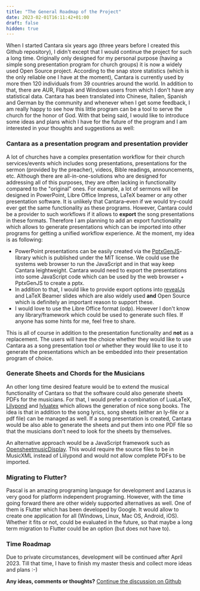 ```yaml
---
title: "The General Roadmap of the Project"
date: 2023-02-01T16:11:42+01:00
draft: false
hidden: true
---
```


When I started Cantara six years ago (three years before I created this Github repository), I didn't except that I would continue the project for such a long time. Originally only designed for my personal purpose (having a simple song presentation program for church groups) it is now a widely used Open Source project. According to the snap store statistics (which is the only reliable one I have at the moment), Cantara is currently used by more then 120 individuals from 39 countries around the world. In addition to that, there are AUR, Flatpak and Windows users from which I don't have any statistical data. Cantara has been translated into Chinese, Italien, Spanish and German by the community and whenever when I get some feedback, I am really happy to see how this little program can be a tool to serve the church for the honor of God. 
With that being said, I would like to introduce some ideas and plans which I have for the future of the program and I am interested in your thoughts and suggestions as well:

### Cantara as a presentation program and presentation provider

A lot of churches have a complex presentation workflow for their church services/events which includes song presentations, presentations for the sermon (provided by the preacher), videos, Bible readings, announcements, etc. Although there are all-in-one-solutions who are designed for addressing all of this purposes, they are often lacking in functionality compared to the "original" ones. For example, a lot of sermons will be designed in PowerPoint, Libre Office Impress, LaTeX beamer or any other presentation software. It is unlikely that Cantara–even if we would try–could ever get the same functionality as these programs. However, Cantara could be a provider to such workflows if it allows to **export** the song presentations in these formats. Therefore I am planning to add an export functionality which allows to generate presentations which can be imported into other programs for getting a unified workflow experience. At the moment, my idea is as following:
- PowerPoint presentations can be easily created via the [PptxGenJS](https://gitbrent.github.io/PptxGenJS/)-library which is published under the MIT license. We could use the systems web browser to run the JavaScript and in that way keep Cantara leightweight. Cantara would need to export the presentations into some JavaScript code which can be used by the web browser + PptxGenJS to create a pptx.
- In addition to that, I would like to provide export options into [revealJs](https://revealjs.com/) and LaTeX Beamer slides which are also widely used **and** Open Source which is definitely an important reason to support these.
- I would love to use the Libre Office format (odp). However I don't know any library/framework which could be used to generate such files. If anyone has some hints for me, feel free to share.

This is all of course in addition to the presentation functionality and **not** as a replacement. The users will have the choice whether they would like to use Cantara as a song presentation tool *or* whether they would like to use it to generate the presentations which an be embedded into their presentation program of choice.

### Generate Sheets and Chords for the Musicians

An other long time desired feature would be to extend the musical functionality of Cantara so that the software could also generate sheets PDFs for the musicians. For that, I would prefer a combination of LuaLaTeX, [Lilypond](https://lilypond.org/index.de.html) and [lyluatex](https://github.com/jperon/lyluatex) which allows the generation of nice song books. The idea is that in addition to the song lyrics, song sheets (either an ly-file or a pdf file) can be managed as well. If a song presentation is created, Cantara would be also able to generate the sheets and put them into one PDF file so that the musicians don't need to look for the sheets by themselves. 

An alternative approach would be a JavaScript framework such as [OpensheetmusicDisplay](https://opensheetmusicdisplay.org/). This would require the source files to be in MusicXML instead of Liilypond and would not allow complete PDFs to be imported.

### Migrating to Flutter?

Pascal is an amazing programing language for development and Lazarus is very good for platform independent programing. However, with the time going forward there are other widely supported alternatives as well. One of them is Flutter which has been developed by Google. It would allow to create one application for all (Windows, Linux, Mac OS, Android, iOS). Whether it fits or not, could be evaluated in the future, so that maybe a long term migration to Flutter could be an option (but does not have to).

### Time Roadmap

Due to private circumstances, development will be continued after April 2023. Till that time, I have to finish my master thesis and collect more ideas and plans :-) 

**Any ideas, comments or thoughts?** [Continue the discussion on Github](https://github.com/reckel-jm/cantara/discussions/13)